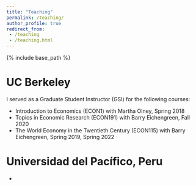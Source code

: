 ```yaml
---
title: "Teaching"
permalink: /teaching/
author_profile: true
redirect_from:
 - /teaching
 - /teaching.html
---
```


  {% include base_path %}

# UC Berkeley
I served as a Graduate Student Instructor (GSI) for the following courses:
* Introduction to Economics (ECON1) with Martha Olney, Spring 2018
* Topics in Economic Research (ECON191) with Barry Eichengreen, Fall 2020
* The World Economy in the Twentieth Century (ECON115) with Barry Eichengreen, Spring 2019, Spring 2022

# Universidad del Pacífico, Peru
* 
